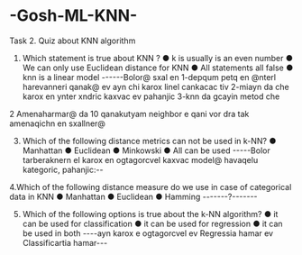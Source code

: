 # -Gosh-ML-KNN-
 Task 2. Quiz  about KNN algorithm
1. Which statement is true about KNN ?
  ● k is usually is an even number
  ● We can only use Euclidean distance for KNN
  ● All statements all false
  ● knn is a linear model
  ------Bolor@ sxal en 
  1-depqum petq en @nterl harevanneri qanak@ ev ayn chi karox linel cankacac tiv
  2-miayn da che karox en ynter xndric kaxvac ev pahanjic 
  3-knn da gcayin metod che

2 Amenaharmar@ da 10 qanakutyam neighbor e qani vor dra tak amenaqichn en sxallner@


3. Which of the following distance metrics can not be used in k-NN?
  ● Manhattan
  ● Euclidean
  ● Minkowski
  ● All can be used
  -----Bolor tarberaknern el karox en ogtagorcvel kaxvac model@ havaqelu
  kategoric, pahanjic:--
  
4.Which of the following distance measure do we use in case of categorical data in KNN
  ● Manhattan
  ● Euclidean 
  ● Hamming
  -------?-------
  
5. Which of the following options is true about the k-NN algorithm?
  ● it can be used for classification 
  ● it can be used for regression
  ● it can be used in both
  ----ayn karox e ogtagorcvel ev Regressia hamar ev Classificartia hamar---
